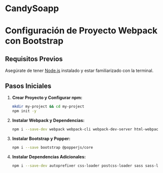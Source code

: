 # CandySoapp

# Configuración de Proyecto Webpack con Bootstrap

## Requisitos Previos
Asegúrate de tener [Node.js](https://nodejs.org/) instalado y estar familiarizado con la terminal.

## Pasos Iniciales

1. **Crear Proyecto y Configurar npm:**
   ```bash
   mkdir my-project && cd my-project
   npm init -y
2. **Instalar Webpack y Dependencias:**
   ```bash
   npm i --save-dev webpack webpack-cli webpack-dev-server html-webpack-plugin
3. **Instalar Bootstrap y Popper:**
   ```bash
   npm i --save bootstrap @popperjs/core
4. **Instalar Dependencias Adicionales:**
      ```bash
      npm i --save-dev autoprefixer css-loader postcss-loader sass sass-loader style-loader



